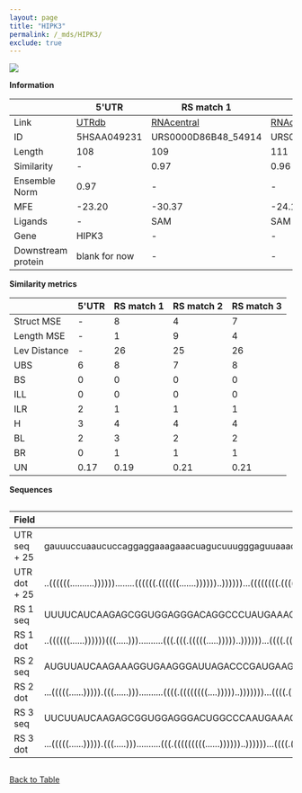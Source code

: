 ```yaml
---
layout: page
title: "HIPK3"
permalink: /_mds/HIPK3/
exclude: true
---
```




![](../../alns_9.28.22/aln_5HSAA049231_0.956.png?raw=true)


**Information**

| | 5'UTR       | RS match 1   | RS match 2  | RS match 3 |
| ---- | ----------- | ----------- | ----------- | ----------- |
| Link | <a href="http://utrdb.ba.itb.cnr.it/getutr/5HSAA049231/1" target="_blank" rel="noopener noreferrer">UTRdb</a>   | <a href="https://rnacentral.org/rna/URS0000D86B48/54914" target="_blank" rel="noopener noreferrer">RNAcentral</a>     |<a href="https://rnacentral.org/rna/URS0000D7A75F/1896175" target="_blank" rel="noopener noreferrer">RNAcentral</a>  | <a href="https://rnacentral.org/rna/URS0000C05E45/520764" target="_blank" rel="noopener noreferrer">RNAcentral</a>   |
| ID | 5HSAA049231     | URS0000D86B48_54914     | URS0000D7A75F_1896175     | URS0000C05E45_520764     |
| Length | 108     |  109    | 111   |  110    |
| Similarity | - | 0.97 | 0.96 | 0.96 |
| Ensemble Norm | 0.97 | - | - | - |
| MFE | -23.20 | -30.37 | -24.18 | -35.02 |
| Ligands | - | SAM | SAM | SAM |
| Gene | HIPK3 | - | - | - |
| Downstream protein | blank for now    |    -    | -  | - |


**Similarity metrics**

| | 5'UTR       | RS match 1   | RS match 2  | RS match 3 |
| ---- | ----------- | ----------- | ----------- | ----------- |
| Struct MSE | - | 8 | 4 | 7 |
| Length MSE | - | 1 | 9 | 4 |
| Lev Distance | - | 26 | 25 | 26 |
| UBS| 6 | 8 | 7 | 8 |
| BS | 0 | 0 | 0 | 0 |
| ILL | 0 | 0 | 0 | 0 |
| ILR | 2 | 1 | 1 | 1 |
| H | 3 | 4 | 4 | 4 |
| BL | 2 | 3 | 2 | 2 |
| BR | 0 | 1 | 1 | 1 |
| UN | 0.17 | 0.19 | 0.21 | 0.21 |

**Sequences**


<div style="overflow-x:auto;">

<table>
<colgroup>
<col width="30%" />
<col width="70%" />
</colgroup>
<thead>
<tr class="header">
<th>Field</th>
<th>Description</th>
</tr>
</thead>
<tbody>
<tr>
<td markdown="span">UTR seq + 25 </td>
<td markdown="span"> gauuuccuaaucuccaggaggaaagaaacuagucuuugggaguuaaaccgacuaauuuaacggagaauuaccaauguggagguATGGCCTCACAAGTCTTGGTCTACC </td>
</tr>
<tr>
<td markdown="span">UTR dot + 25  </td>
<td markdown="span"> ..((((((..........))))))........((((((.((((((.......))))))..))))))...((((((((.(((((...))))))))....))))).....
</td>
</tr>


<tr>
<td markdown="span">RS 1 seq </td>
<td markdown="span"> UUUUCAUCAAGAGCGGUGGAGGGACAGGCCCUAUGAAACCCGGCAACCAGCAAGCGAGUCUUGCGCGGUGCUAAUUCCUGCAGAAUCCAUAGAUUCUGAGAGAUGAACG
</td>
</tr>


<tr>
<td markdown="span">RS 1 dot </td>
<td markdown="span"> ..((((((......))))))(((.....)))..........(((.(((.(((((.....)))))..))))))...((((.(((((((....))))))))).))......
</td>
</tr>


<tr>
<td markdown="span">RS 2 seq </td>
<td markdown="span"> AUGUUAUCAAGAAAGGUGAAGGGAUUAGACCCGAUGAAGCCUUAGCAACCCUUUAGAAAUAAAGAAGGUGCUACAUUCUACCUAAAUAUUUUGUAUUUGGAUAGAUAACAA
</td>
</tr>


<tr>
<td markdown="span">RS 2 dot </td>
<td markdown="span"> ...(((((......))))).(((......)))..........((((.((((((((....)))))..)))))))...((((.((((((((...)))))))).))))......
</td>
</tr>


<tr>
<td markdown="span">RS 3 seq </td>
<td markdown="span"> UUCUUAUCAAGAGCGGUGGAGGGACUGGCCCAAUGAAACCCGGCAACCCGCAUCGUACAAGAUGCGAAGGUGCCAAUUCCUGCAGGACGAAAUGUCCUGAGAGAUAAGAA
</td>
</tr>


<tr>
<td markdown="span">RS 3 dot </td>
<td markdown="span"> ...(((((......))))).(((.....)))..........(((.(((((((((......))))))..))))))...((((.((((((.....)))))))).))......
</td>
</tr>

</tbody>
</table>


</div>


[Back to Table](../../display)
